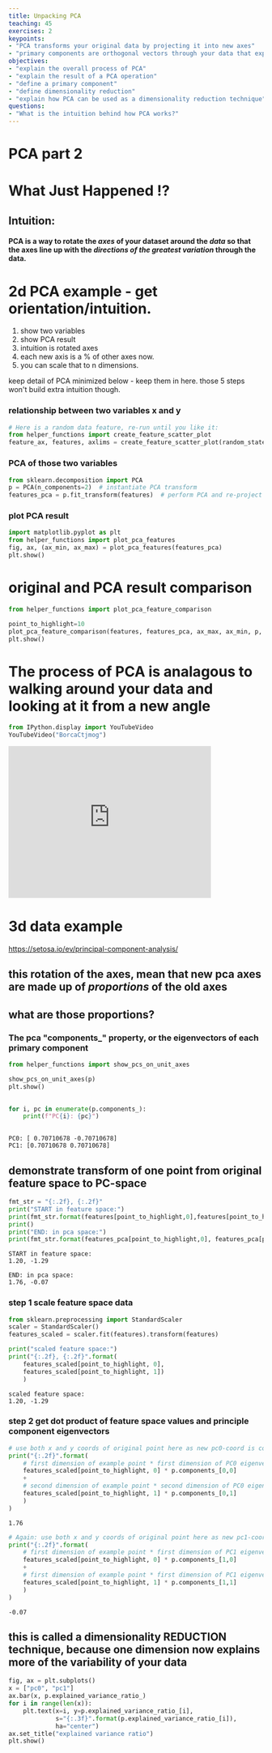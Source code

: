 ```yaml
---
title: Unpacking PCA
teaching: 45
exercises: 2
keypoints:
- "PCA transforms your original data by projecting it into new axes"
- "primary components are orthogonal vectors through your data that explain the most variability"
objectives:
- "explain the overall process of PCA"
- "explain the result of a PCA operation"
- "define a primary component"
- "define dimensionality reduction"
- "explain how PCA can be used as a dimensionality reduction technique"
questions:
- "What is the intuition behind how PCA works?"
---
```


# PCA part 2

# What Just Happened !?

## Intuition: 

#### PCA is a way to rotate the *axes* of your dataset around the *data* so that the axes line up with the *directions of the greatest variation* through the data.



# 2d PCA example - get orientation/intuition.

1. show two variables
1. show PCA result
1. intuition is rotated axes
1. each new axis is a % of other axes now.
1. you can scale that to n dimensions.

keep detail of PCA minimized below - keep them in here. those 5 steps won't build extra intuition though.

### relationship between two variables x and y


```python
# Here is a random data feature, re-run until you like it:
from helper_functions import create_feature_scatter_plot
feature_ax, features, axlims = create_feature_scatter_plot(random_state=13)
```


    

    


### PCA of those two variables 


```python
from sklearn.decomposition import PCA
p = PCA(n_components=2)  # instantiate PCA transform
features_pca = p.fit_transform(features)  # perform PCA and re-project data 
```

### plot PCA result


```python
import matplotlib.pyplot as plt
from helper_functions import plot_pca_features
fig, ax, (ax_min, ax_max) = plot_pca_features(features_pca)
plt.show()

```


    

    


# original and PCA result comparison


```python
from helper_functions import plot_pca_feature_comparison

point_to_highlight=10
plot_pca_feature_comparison(features, features_pca, ax_max, ax_min, p, point_to_highlight)
plt.show()

```


    

    


# The process of PCA is analagous to walking around your data and looking at it from a new angle


```python
from IPython.display import YouTubeVideo
YouTubeVideo("BorcaCtjmog")
```





<iframe
    width="400"
    height="300"
    src="https://www.youtube.com/embed/BorcaCtjmog"
    frameborder="0"
    allowfullscreen

></iframe>




# 3d data example

https://setosa.io/ev/principal-component-analysis/

## this rotation of the axes, mean that new pca axes are made up of *proportions* of the old axes

## what are those proportions? 
### The pca "components_" property, or the eigenvectors of each primary component


```python
from helper_functions import show_pcs_on_unit_axes

show_pcs_on_unit_axes(p)
plt.show()
    
```


    

    



```python
for i, pc in enumerate(p.components_):
    print(f"PC{i}: {pc}")
    
```

    PC0: [ 0.70710678 -0.70710678]
    PC1: [0.70710678 0.70710678]
    

## demonstrate transform of one point from original feature space to PC-space


```python
fmt_str = "{:.2f}, {:.2f}"
print("START in feature space:")
print(fmt_str.format(features[point_to_highlight,0],features[point_to_highlight,1]))
print()
print("END: in pca space:")
print(fmt_str.format(features_pca[point_to_highlight,0], features_pca[point_to_highlight,1]))

```

    START in feature space:
    1.20, -1.29
    
    END: in pca space:
    1.76, -0.07
    

### step 1 scale feature space data


```python
from sklearn.preprocessing import StandardScaler
scaler = StandardScaler()
features_scaled = scaler.fit(features).transform(features)

print("scaled feature space:")
print("{:.2f}, {:.2f}".format(
    features_scaled[point_to_highlight, 0], 
    features_scaled[point_to_highlight, 1])
    )
```

    scaled feature space:
    1.20, -1.29
    

### step 2 get dot product of feature space values and  principle component eigenvectors


```python
# use both x and y coords of original point here as new pc0-coord is combination of both axes!
print("{:.2f}".format( 
    # first dimension of example point * first dimension of PC0 eigenvector
    features_scaled[point_to_highlight, 0] * p.components_[0,0] 
    +
    # second dimension of example point * second dimension of PC0 eigenvector
    features_scaled[point_to_highlight, 1] * p.components_[0,1]
    )
)
```

    1.76
    


```python
# Again: use both x and y coords of original point here as new pc1-coord is combination of both axes!
print("{:.2f}".format( 
    # first dimension of example point * first dimension of PC1 eigenvector
    features_scaled[point_to_highlight, 0] * p.components_[1,0] 
    +
    # first dimension of example point * first dimension of PC1 eigenvector
    features_scaled[point_to_highlight, 1] * p.components_[1,1]
    )
)
```

    -0.07
    

## this is called a dimensionality REDUCTION technique, because one dimension now explains more of the variability of your data


```python
fig, ax = plt.subplots()
x = ["pc0", "pc1"]
ax.bar(x, p.explained_variance_ratio_)
for i in range(len(x)):
    plt.text(x=i, y=p.explained_variance_ratio_[i], 
             s="{:.3f}".format(p.explained_variance_ratio_[i]), 
             ha="center")
ax.set_title("explained variance ratio")
plt.show()
```


    

    



```python

```
